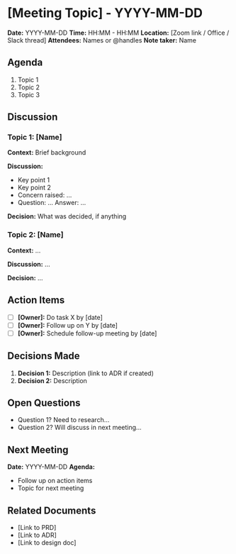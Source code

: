 # [Meeting Topic] - YYYY-MM-DD

**Date:** YYYY-MM-DD
**Time:** HH:MM - HH:MM
**Location:** [Zoom link / Office / Slack thread]
**Attendees:** Names or @handles
**Note taker:** Name

## Agenda

1. Topic 1
2. Topic 2
3. Topic 3

## Discussion

### Topic 1: [Name]

**Context:**
Brief background

**Discussion:**
- Key point 1
- Key point 2
- Concern raised: ...
- Question: ... Answer: ...

**Decision:**
What was decided, if anything

### Topic 2: [Name]

**Context:**
...

**Discussion:**
...

**Decision:**
...

## Action Items

- [ ] **[Owner]:** Do task X by [date]
- [ ] **[Owner]:** Follow up on Y by [date]
- [ ] **[Owner]:** Schedule follow-up meeting by [date]

## Decisions Made

1. **Decision 1:** Description (link to ADR if created)
2. **Decision 2:** Description

## Open Questions

- Question 1? Need to research...
- Question 2? Will discuss in next meeting...

## Next Meeting

**Date:** YYYY-MM-DD
**Agenda:**
- Follow up on action items
- Topic for next meeting

## Related Documents

- [Link to PRD]
- [Link to ADR]
- [Link to design doc]
